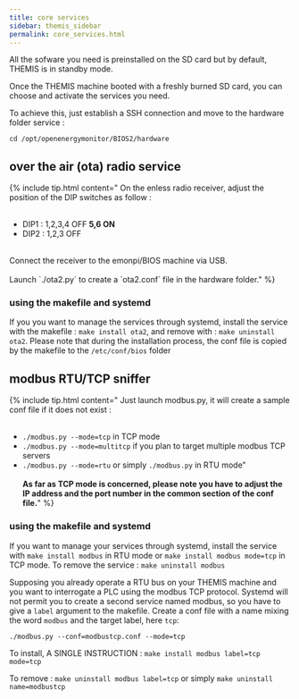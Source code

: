 ```yaml
---
title: core services
sidebar: themis_sidebar
permalink: core_services.html
---
```



All the sofware you need is preinstalled on the SD card but by default, THEMIS is in standby mode.

Once the THEMIS machine booted with a freshly burned SD card, you can choose and activate the services you need.

To achieve this, just establish a SSH connection and move to the hardware folder service :

```
cd /opt/openenergymonitor/BIOS2/hardware
```

## over the air (ota) radio service

{% include tip.html content="
On the enless radio receiver, adjust the position of the DIP switches as follow :
<br><br>
- DIP1 : 1,2,3,4 OFF **5,6 ON**<br>
- DIP2 : 1,2,3 OFF
<br>
Connect the receiver to the emonpi/BIOS machine via USB.
<br><br>
Launch `./ota2.py` to create a `ota2.conf` file in the hardware folder."
%}

### using the makefile and systemd

If you you want to manage the services through systemd, install the service with the makefile : `make install ota2`, and remove with : `make uninstall ota2`. Please note that during the installation process, the conf file is copied by the makefile to the `/etc/conf/bios` folder

## modbus RTU/TCP sniffer

{% include tip.html content="
Just launch modbus.py, it will create a sample conf file if it does not exist : 
<br><br>
- `./modbus.py --mode=tcp` in TCP mode<br>
- `./modbus.py --mode=multitcp` if you plan to target multiple modbus TCP servers<br>
- `./modbus.py --mode=rtu` or simply `./modbus.py` in RTU mode"
<br><br>
**As far as TCP mode is concerned, please note you have to adjust the IP address and the port number in the common section of the conf file.**" %}

### using the makefile and systemd
If you want to manage your services through systemd, install the service with `make install modbus` in RTU mode or `make install modbus mode=tcp` in TCP mode. To remove the service : `make uninstall modbus`

Supposing you already operate a RTU bus on your THEMIS machine and you want to interrogate a PLC using the modbus TCP protocol. Systemd will not permit you to create a second service named modbus, so you have to give a `label` argument to the makefile. Create a conf file with a name mixing the word `modbus` and the target label, here `tcp`:

```
./modbus.py --conf=modbustcp.conf --mode=tcp
```
To install, A SINGLE INSTRUCTION : `make install modbus label=tcp mode=tcp`

To remove : `make uninstall modbus label=tcp` or simply `make uninstall name=modbustcp`

